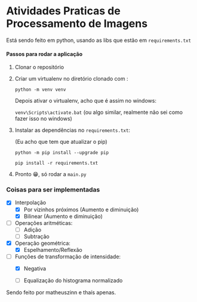 # Atividades Praticas de Processamento de Imagens

Está sendo feito em python, usando as libs que estão em ```requirements.txt```

#### Passos para rodar a aplicação

1. Clonar o repositório
2. Criar um virtualenv no diretório clonado com :
  
      ```python -m venv venv```

      Depois ativar o virtualenv, acho que é assim no windows:

      ```venv\Scripts\activate.bat``` (ou algo similar, realmente não sei como fazer isso no windows)

3. Instalar as dependências no ```requirements.txt```:

    (Eu acho que tem que atualizar o pip)

    ```python -m pip install --upgrade pip```

    ```pip install -r requirements.txt```

4. Pronto 😁, só rodar a ```main.py```

### Coisas para ser implementadas

- [X] Interpolação
  - [X] Por vizinhos próximos (Aumento e diminuição)
  - [X] Bilinear (Aumento e diminuição)
- [ ] Operações aritméticas:
  - [ ] Adição
  - [ ] Subtração
- [X] Operação geométrica:
  - [X] Espelhamento/Reflexão
- [ ] Funções de transformação de intensidade:
  - [X] Negativa
  - [ ] Equalização do histograma normalizado

  


Sendo feito por matheuszinn e thaís apenas.